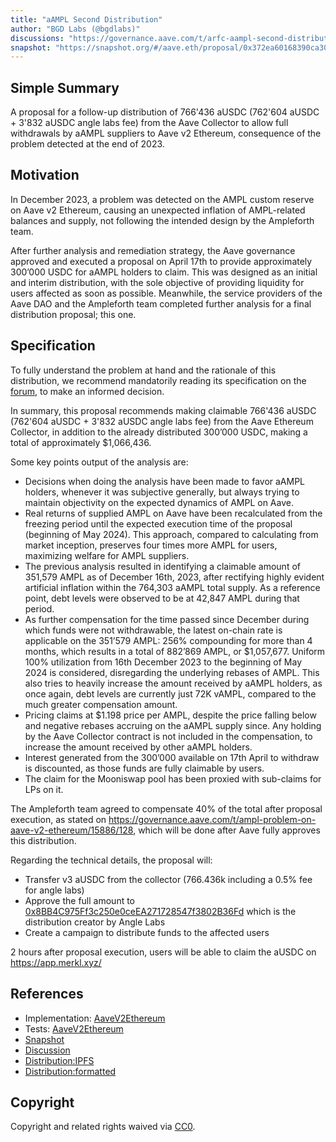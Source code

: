 ```yaml
---
title: "aAMPL Second Distribution"
author: "BGD Labs (@bgdlabs)"
discussions: "https://governance.aave.com/t/arfc-aampl-second-distribution/17464"
snapshot: "https://snapshot.org/#/aave.eth/proposal/0x372ea60168390ca30be8890ae18ba3c1bb171428ad613a3c8c1a568721c1d65d"
---
```


## Simple Summary

A proposal for a follow-up distribution of 766'436 aUSDC (762'604 aUSDC + 3'832 aUSDC angle labs fee) from the Aave Collector to allow full withdrawals by aAMPL suppliers to Aave v2 Ethereum, consequence of the problem detected at the end of 2023.

## Motivation

In December 2023, a problem was detected on the AMPL custom reserve on Aave v2 Ethereum, causing an unexpected inflation of AMPL-related balances and supply, not following the intended design by the Ampleforth team.

After further analysis and remediation strategy, the Aave governance approved and executed a proposal on April 17th to provide approximately 300’000 USDC for aAMPL holders to claim. This was designed as an initial and interim distribution, with the sole objective of providing liquidity for users affected as soon as possible. Meanwhile, the service providers of the Aave DAO and the Ampleforth team completed further analysis for a final distribution proposal; this one.

## Specification

To fully understand the problem at hand and the rationale of this distribution, we recommend mandatorily reading its specification on the [forum](https://governance.aave.com/t/ampl-problem-on-aave-v2-ethereum/15886/155), to make an informed decision.

In summary, this proposal recommends making claimable 766'436 aUSDC (762'604 aUSDC + 3'832 aUSDC angle labs fee) from the Aave Ethereum Collector, in addition to the already distributed 300’000 USDC, making a total of approximately $1,066,436.

Some key points output of the analysis are:

- Decisions when doing the analysis have been made to favor aAMPL holders, whenever it was subjective generally, but always trying to maintain objectivity on the expected dynamics of AMPL on Aave.
- Real returns of supplied AMPL on Aave have been recalculated from the freezing period until the expected execution time of the proposal (beginning of May 2024). This approach, compared to calculating from market inception, preserves four times more AMPL for users, maximizing welfare for AMPL suppliers.
- The previous analysis resulted in identifying a claimable amount of 351,579 AMPL as of December 16th, 2023, after rectifying highly evident artificial inflation within the 764,303 aAMPL total supply. As a reference point, debt levels were observed to be at 42,847 AMPL during that period.
- As further compensation for the time passed since December during which funds were not withdrawable, the latest on-chain rate is applicable on the 351’579 AMPL: 256% compounding for more than 4 months, which results in a total of 882’869 AMPL, or $1,057,677.
  Uniform 100% utilization from 16th December 2023 to the beginning of May 2024 is considered, disregarding the underlying rebases of AMPL. This also tries to heavily increase the amount received by aAMPL holders, as once again, debt levels are currently just 72K vAMPL, compared to the much greater compensation amount.
- Pricing claims at $1.198 price per AMPL, despite the price falling below and negative rebases accruing on the aAMPL supply since.
  Any holding by the Aave Collector contract is not included in the compensation, to increase the amount received by other aAMPL holders.
- Interest generated from the 300’000 available on 17th April to withdraw is discounted, as those funds are fully claimable by users.
- The claim for the Mooniswap pool has been proxied with sub-claims for LPs on it.

The Ampleforth team agreed to compensate 40% of the total after proposal execution, as stated on https://governance.aave.com/t/ampl-problem-on-aave-v2-ethereum/15886/128, which will be done after Aave fully approves this distribution.

Regarding the technical details, the proposal will:

- Transfer v3 aUSDC from the collector (766.436k including a 0.5% fee for angle labs)
- Approve the full amount to [0x8BB4C975Ff3c250e0ceEA271728547f3802B36Fd](https://etherscan.io/address/0x8BB4C975Ff3c250e0ceEA271728547f3802B36Fd) which is the distribution creator by Angle Labs
- Create a campaign to distribute funds to the affected users

2 hours after proposal execution, users will be able to claim the aUSDC on https://app.merkl.xyz/

## References

- Implementation: [AaveV2Ethereum](https://github.com/bgd-labs/aave-proposals-v3/blob/main/src/20240429_AaveV2Ethereum_AAMPLSecondDistribution/AaveV2Ethereum_AAMPLSecondDistribution_20240429.sol)
- Tests: [AaveV2Ethereum](https://github.com/bgd-labs/aave-proposals-v3/blob/main/src/20240429_AaveV2Ethereum_AAMPLSecondDistribution/AaveV2Ethereum_AAMPLSecondDistribution_20240429.t.sol)
- [Snapshot](https://snapshot.org/#/aave.eth/proposal/0x372ea60168390ca30be8890ae18ba3c1bb171428ad613a3c8c1a568721c1d65d)
- [Discussion](https://governance.aave.com/t/arfc-aampl-second-distribution/17464)
- [Distribution:IPFS](https://angle-blog.infura-ipfs.io/ipfs/QmTvv4u6MUb6cwThCi7tma1ZJ1XUe9mQmaGcHEmLZhazre)
- [Distribution:formatted](https://github.com/bgd-labs/aave-proposals-v3/blob/main/src/20240429_AaveV2Ethereum_AAMPLSecondDistribution/distribution.pdf)

## Copyright

Copyright and related rights waived via [CC0](https://creativecommons.org/publicdomain/zero/1.0/).

